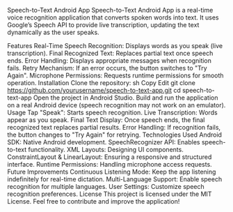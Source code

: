 Speech-to-Text Android App
Speech-to-Text Android App is a real-time voice recognition application that converts spoken words into text. It uses Google’s Speech API to provide live transcription, updating the text dynamically as the user speaks.

Features
Real-Time Speech Recognition: Displays words as you speak (live transcription).
Final Recognized Text: Replaces partial text once speech ends.
Error Handling: Displays appropriate messages when recognition fails.
Retry Mechanism: If an error occurs, the button switches to "Try Again".
Microphone Permissions: Requests runtime permissions for smooth operation.
Installation
Clone the repository:
sh
Copy
Edit
git clone https://github.com/yourusername/speech-to-text-app.git
cd speech-to-text-app
Open the project in Android Studio.
Build and run the application on a real Android device (speech recognition may not work on an emulator).
Usage
Tap "Speak": Starts speech recognition.
Live Transcription: Words appear as you speak.
Final Text Display: Once speech ends, the final recognized text replaces partial results.
Error Handling: If recognition fails, the button changes to "Try Again" for retrying.
Technologies Used
Android SDK: Native Android development.
SpeechRecognizer API: Enables speech-to-text functionality.
XML Layouts: Designing UI components.
ConstraintLayout & LinearLayout: Ensuring a responsive and structured interface.
Runtime Permissions: Handling microphone access requests.
Future Improvements
Continuous Listening Mode: Keep the app listening indefinitely for real-time dictation.
Multi-Language Support: Enable speech recognition for multiple languages.
User Settings: Customize speech recognition preferences.
License
This project is licensed under the MIT License. Feel free to contribute and improve the application!
